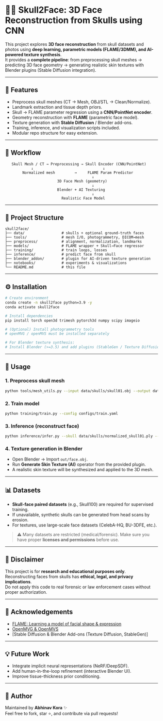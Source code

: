 # 🧑‍💻 Skull2Face: 3D Face Reconstruction from Skulls using CNN

This project explores **3D face reconstruction** from skull datasets and photos using **deep learning, parametric models (FLAME/3DMM), and AI-powered texture synthesis**.  
It provides a **complete pipeline**: from preprocessing skull meshes → predicting 3D face geometry → generating realistic skin textures with Blender plugins (Stable Diffusion integration).

---

## 📌 Features
- Preprocess skull meshes (CT → Mesh, OBJ/STL → Clean/Normalize).
- Landmark extraction and tissue depth priors.
- Skull → FLAME parameter regression using a **CNN/PointNet encoder**.
- Geometry reconstruction with **FLAME** (parametric face model).
- Texture generation with **Stable Diffusion** / Blender add-ons.
- Training, inference, and visualization scripts included.
- Modular repo structure for easy extension.

---

## 🔬 Workflow

```
   Skull Mesh / CT → Preprocessing → Skull Encoder (CNN/PointNet)
            ↓                                ↓
        Normalized mesh         →     FLAME Param Predictor
                                        ↓
                        3D Face Mesh (geometry)
                                        ↓
                        Blender + AI Texturing
                                        ↓
                          Realistic Face Model
```

---

## 📂 Project Structure
```
skull2face/
├── data/                 # skulls + optional ground-truth faces
├── tools/                # mesh I/O, photogrammetry, DICOM→mesh
├── preprocess/           # alignment, normalization, landmarks
├── models/               # FLAME wrapper + Skull→Face regressor
├── training/             # train loops, losses
├── inference/            # predict face from skull
├── blender_addon/        # plugin for AI-driven texture generation
├── notebooks/            # experiments & visualizations
└── README.md             # this file
```

---

## ⚙️ Installation

```bash
# Create environment
conda create -n skull2face python=3.9 -y
conda activate skull2face

# Install dependencies
pip install torch open3d trimesh pytorch3d numpy scipy imageio

# (Optional) Install photogrammetry tools
# openMVG / openMVS must be installed separately

# For Blender texture synthesis:
# Install Blender (>=3.5) and add plugins (StableGen / Texture Diffusion)
```

---

## 🚀 Usage

### 1. Preprocess skull mesh
```bash
python tools/mesh_utils.py --input data/skulls/skull01.obj --output data/skulls/normalized_skull01.ply
```

### 2. Train model
```bash
python training/train.py --config configs/train.yaml
```

### 3. Inference (reconstruct face)
```bash
python inference/infer.py --skull data/skulls/normalized_skull01.ply --out out/face.obj
```

### 4. Texture generation in Blender
- Open Blender → Import `out/face.obj`.  
- Run **Generate Skin Texture (AI)** operator from the provided plugin.  
- A realistic skin texture will be synthesized and applied to the 3D mesh.

---

## 📊 Datasets
- **Skull-face paired datasets** (e.g., Skull100) are required for supervised training.  
- If unavailable, synthetic skulls can be generated from head scans by erosion.  
- For textures, use large-scale face datasets (CelebA-HQ, BU-3DFE, etc.).  

> ⚠️ Many datasets are restricted (medical/forensic). Make sure you have proper **licenses and permissions** before use.

---

## 📜 Disclaimer
This project is for **research and educational purposes only**.  
Reconstructing faces from skulls has **ethical, legal, and privacy implications**.  
Do not apply this code to real forensic or law enforcement cases without proper authorization.

---

## 🙌 Acknowledgements
- [FLAME: Learning a model of facial shape & expression](https://flame.is.tue.mpg.de/)  
- [OpenMVG & OpenMVS](https://github.com/openMVG/openMVG)  
- [Stable Diffusion & Blender Add-ons (Texture Diffusion, StableGen)]  

---

## 💡 Future Work
- Integrate implicit neural representations (NeRF/DeepSDF).  
- Add human-in-the-loop refinement (interactive Blender UI).  
- Improve tissue-thickness prior conditioning.  

---

## 🧑 Author
Maintained by **Abhinav Kora** ✨  
Feel free to fork, star ⭐, and contribute via pull requests!
